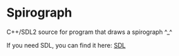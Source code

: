 # Spirograph
C++/SDL2 source for program that draws a spirograph ^_^

If you need SDL, you can find it here: <a href="https://www.libsdl.org/download-2.0.php" rel="nofollow">SDL</a>
